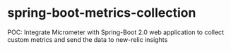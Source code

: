 # spring-boot-metrics-collection
POC: Integrate Micrometer with Spring-Boot 2.0 web application to collect custom metrics and send the data to new-relic insights
